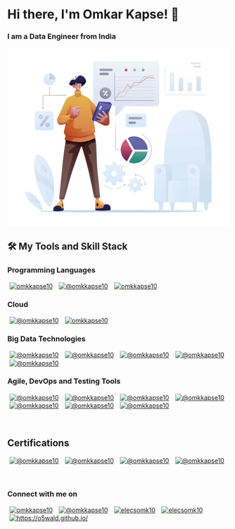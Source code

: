 <h1 align="left">Hi there, I'm Omkar Kapse! 👋</h1>
<h3 align="left">I am a Data Engineer from India</h3>

<p align="left">
  <img alt="Coding" width="600" src="https://github.com/elecsomk10/elecsomk10/blob/main/Resources/Data%20Analyst%20PNG.png">
</p>

## 🛠️ My Tools and Skill Stack

<h3 align="left">Programming Languages</h3>
<a href="#" target="blank" title="Python"><img align="center" src="https://skillicons.dev/icons?i=python" alt="omkkapse10" hspace="5" /></a>
<a href="#" target="blank" title="Scala"><img align="center" src="https://skillicons.dev/icons?i=scala" alt="@omkkapse10" hspace="5" /></a>
<a href="#" target="blank" title="Java"><img align="center" src="https://skillicons.dev/icons?i=java" alt="omkkapse10" hspace="5" /></a>

<h3 align="left">Cloud</h3>
<a href="#" target="blank" title="AWS"><img align="center" src="https://skillicons.dev/icons?i=aws" alt="@omkkapse10" hspace="5" /></a>
<a href="#" target="blank" title="Azure"><img align="center" src="https://skillicons.dev/icons?i=azure" alt="omkkapse10" hspace="5" /></a>

<h3 align="left">Big Data Technologies</h3>
<a href="#" target="blank" title="Hadoop"><img align="center" src="https://simpleskill.icons.workers.dev/svg?i=apachehadoop" alt="@omkkapse10" hspace="5" /></a>
<a href="#" target="blank" title="Hive"><img align="center" src="https://simpleskill.icons.workers.dev/svg?i=apachehive" alt="@omkkapse10" hspace="5" /></a>
<a href="#" target="blank" title="Spark"><img align="center" src="https://simpleskill.icons.workers.dev/svg?i=apachespark" alt="@omkkapse10" hspace="5" /></a>
<a href="#" target="blank" title="Kafka"><img align="center" src="https://simpleskill.icons.workers.dev/svg?i=apachekafka" alt="@omkkapse10" hspace="5" /></a>
<a href="#" target="blank" title="Cassandra"><img align="center" src="https://simpleskill.icons.workers.dev/svg?i=apachecassandra" alt="@omkkapse10" hspace="5" /></a>

<h3 align="left">Agile, DevOps and Testing Tools</h3>
<a href="#" target="blank" title="Git"><img align="center" src="https://simpleskill.icons.workers.dev/svg?i=git" alt="@omkkapse10" hspace="5" /></a>
<a href="#" target="blank" title="Bash"><img align="center" src="https://simpleskill.icons.workers.dev/svg?i=gnubash" alt="@omkkapse10" hspace="5" /></a>
<a href="#" target="blank" title="Linux"><img align="center" src="https://simpleskill.icons.workers.dev/svg?i=linux" alt="@omkkapse10" hspace="5" /></a>
<a href="#" target="blank" title="Jenkins"><img align="center" src="https://simpleskill.icons.workers.dev/svg?i=jenkins" alt="@omkkapse10" hspace="5" /></a>
<a href="#" target="blank" title="Jira"><img align="center" src="https://simpleskill.icons.workers.dev/svg?i=jira" alt="@omkkapse10" hspace="5" /></a>
<a href="#" target="blank" title="Databricks"><img align="center" src="https://simpleskill.icons.workers.dev/svg?i=databricks" alt="@omkkapse10" hspace="5" /></a>
<a href="#" target="blank" title="Snowflake"><img align="center" src="https://simpleskill.icons.workers.dev/svg?i=snowflake" alt="@omkkapse10" hspace="5" /></a>

</br>
</br>
</br>

<h2 align="left">Certifications</h2>
<a href="https://www.credly.com/badges/c86389c2-1642-4b73-b0b0-a6bfc6b7c103" target="blank" title="Scrum Master"><img align="center" src="https://images.credly.com/size/680x680/images/a2790314-008a-4c3d-9553-f5e84eb359ba/image.png" alt="@omkkapse10" height="100" width="100" hspace="5" /></a>
<a href="https://www.credly.com/badges/480a0ad0-ddb1-4324-9a7f-cb563a61049a" target="blank" title="Azure Fundamentals"><img align="center" src="https://images.credly.com/size/680x680/images/be8fcaeb-c769-4858-b567-ffaaa73ce8cf/image.png" alt="@omkkapse10" height="100" width="100" hspace="5" /></a>
<a href="https://www.credly.com/badges/9d9576aa-6c8c-4aee-a6a1-37912fc02b8a" target="blank" title="Azure Data Fundamentals"><img align="center" src="https://images.credly.com/size/680x680/images/70eb1e3f-d4de-4377-a062-b20fb29594ea/azure-data-fundamentals-600x600.png" alt="@omkkapse10" height="100" width="100" hspace="5" /></a>
<a href="https://www.credly.com/badges/6fe5a030-3911-4add-be88-ecc5c349b0ac" target="blank" title="MTA Python"><img align="center" src="https://images.credly.com/size/680x680/images/ebfba101-5b78-49b6-903a-ac9ad518fe8a/MTA-Introduction_to_Programming_Using_Python-600x600.png" alt="@omkkapse10" height="100" width="100" hspace="5" /></a>


</br>
</br>
</br>

<h3 align="left">Connect with me on</h3>
<p align="left"> 
<a href="https://linkedin.com/in/omkkapse10" target="blank" title="Linkedin"><img align="center" src="https://skillicons.dev/icons?i=linkedin" alt="omkkapse10" height="40" width="40" hspace="5" /></a>
<a href="https://www.youtube.com/@omkkapse10" target="blank" title="Youtube"><img align="center" src="https://simpleskill.icons.workers.dev/svg?i=youtube" alt="@omkkapse10" height="40" width="40" hspace="5" /></a>
<a href="https://www.codechef.com/users/elecsomk10" target="blank" title="Codechef"><img align="center" src="https://simpleskill.icons.workers.dev/svg?i=codechef" alt="elecsomk10" height="40" width="40" hspace="5" /></a>
<a href="https://www.hackerrank.com/elecsomk10" target="blank" title="HackerRank"><img align="center" src="https://simpleskill.icons.workers.dev/svg?i=hackerrank" alt="elecsomk10" height="40" width="40" hspace="5" /></a>
<a href="https://o5wald.github.io/" target="blank" title="Blogs"><img align="center" src="https://cdn-icons-png.flaticon.com/512/12867/12867278.png" alt="https://o5wald.github.io/" height="40" width="40" hspace="5" /></a>
</p>


